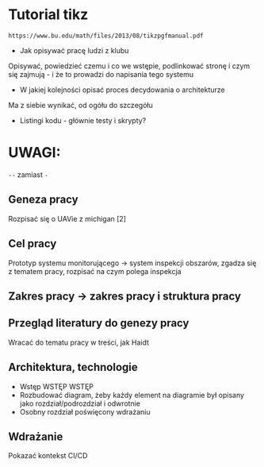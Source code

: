 # Tutorial tikz

`https://www.bu.edu/math/files/2013/08/tikzpgfmanual.pdf`

- Jak opisywać pracę ludzi z klubu

Opisywać, powiedzieć czemu i co we wstępie, podlinkować stronę
i czym się zajmują - i że to prowadzi do napisania tego systemu

- W jakiej kolejności opisać proces decydowania o architekturze

Ma z siebie wynikać, od ogółu do szczegółu

- Listingi kodu - głównie testy i skrypty?

# UWAGI:

`--` zamiast `-`

## Geneza pracy

Rozpisać się o UAVie z michigan [2]


## Cel pracy

Prototyp systemu monitorującego -> system inspekcji obszarów, zgadza się z
tematem pracy, rozpisać na czym polega inspekcja

## Zakres pracy -> zakres pracy i struktura pracy

## Przegląd literatury do genezy pracy

Wracać do tematu pracy w treści, jak Haidt

## Architektura, technologie

- Wstęp WSTĘP WSTĘP
- Rozbudować diagram, żeby każdy element na diagramie był opisany jako rozdział/podrozdział i odwrotnie
- Osobny rozdział poświęcony wdrażaniu

## Wdrażanie

Pokazać kontekst CI/CD



